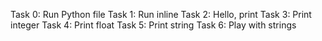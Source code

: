 Task 0: Run Python file
Task 1: Run inline
Task 2: Hello, print
Task 3: Print integer
Task 4: Print float
Task 5: Print string
Task 6: Play with strings
